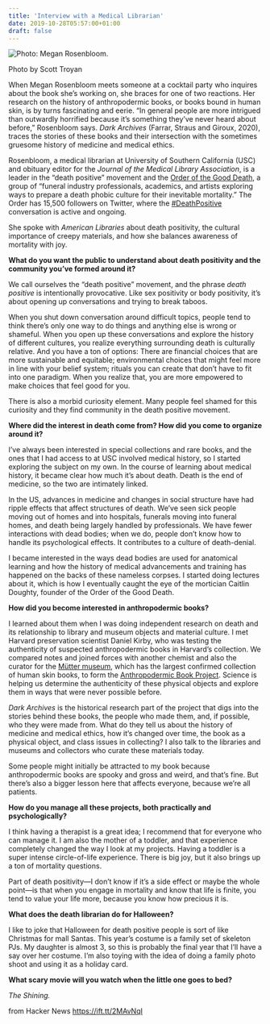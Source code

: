 ```yaml
---
title: 'Interview with a Medical Librarian'
date: 2019-10-28T05:57:00+01:00
draft: false
---
```


![Photo: Megan Rosenbloom.](https://americanlibrariesmagazine.org/wp-content/uploads/2019/10/Megan-2_Scott-Troyan-Cropped-e1571162042755.jpg)

Photo by Scott Troyan

When Megan Rosenbloom meets someone at a cocktail party who inquires about the book she’s working on, she braces for one of two reactions. Her research on the history of anthropodermic books, or books bound in human skin, is by turns fascinating and eerie. “In general people are more intrigued than outwardly horrified because it’s something they’ve never heard about before,” Rosenbloom says. _Dark Archives_ (Farrar, Straus and Giroux, 2020), traces the stories of these books and their intersection with the sometimes gruesome history of medicine and medical ethics.

Rosenbloom, a medical librarian at University of Southern California (USC) and obituary editor for the _Journal of the Medical Library Association_, is a leader in the “death positive” movement and the [Order of the Good Death](http://www.orderofthegooddeath.com/), a group of “funeral industry professionals, academics, and artists exploring ways to prepare a death phobic culture for their inevitable mortality.” The Order has 15,500 followers on Twitter, where the [#DeathPositive](https://twitter.com/hashtag/DeathPositive) conversation is active and ongoing.

She spoke with _American Libraries_ about death positivity, the cultural importance of creepy materials, and how she balances awareness of mortality with joy.

**What do you want the public to understand about death positivity and the community you’ve formed around it?**

We call ourselves the “death positive” movement, and the phrase _death positive_ is intentionally provocative. Like sex positivity or body positivity, it’s about opening up conversations and trying to break taboos.

When you shut down conversation around difficult topics, people tend to think there’s only one way to do things and anything else is wrong or shameful. When you open up these conversations and explore the history of different cultures, you realize everything surrounding death is culturally relative. And you have a ton of options: There are financial choices that are more sustainable and equitable; environmental choices that might feel more in line with your belief system; rituals you can create that don’t have to fit into one paradigm. When you realize that, you are more empowered to make choices that feel good for you.

There is also a morbid curiosity element. Many people feel shamed for this curiosity and they find community in the death positive movement.

**Where did the interest in death come from? How did you come to organize around it?**

I’ve always been interested in special collections and rare books, and the ones that I had access to at USC involved medical history, so I started exploring the subject on my own. In the course of learning about medical history, it became clear how much it’s about death. Death is the end of medicine, so the two are intimately linked.

In the US, advances in medicine and changes in social structure have had ripple effects that affect structures of death. We’ve seen sick people moving out of homes and into hospitals, funerals moving into funeral homes, and death being largely handled by professionals. We have fewer interactions with dead bodies; when we do, people don’t know how to handle its psychological effects. It contributes to a culture of death-denial.

I became interested in the ways dead bodies are used for anatomical learning and how the history of medical advancements and training has happened on the backs of these nameless corpses. I started doing lectures about it, which is how I eventually caught the eye of the mortician Caitlin Doughty, founder of the Order of the Good Death.

**How did you become interested in anthropodermic books?**

I learned about them when I was doing independent research on death and its relationship to library and museum objects and material culture. I met Harvard preservation scientist Daniel Kirby, who was testing the authenticity of suspected anthropodermic books in Harvard’s collection. We compared notes and joined forces with another chemist and also the curator for the [Mütter museum](http://memento.muttermuseum.org/detail/anthropodermic-book), which has the largest confirmed collection of human skin books, to form the [Anthropodermic Book Project](https://anthropodermicbooks.org/). Science is helping us determine the authenticity of these physical objects and explore them in ways that were never possible before.

_Dark Archives_ is the historical research part of the project that digs into the stories behind these books, the people who made them, and, if possible, who they were made from. What do they tell us about the history of medicine and medical ethics, how it’s changed over time, the book as a physical object, and class issues in collecting? I also talk to the libraries and museums and collectors who curate these materials today.

Some people might initially be attracted to my book because anthropodermic books are spooky and gross and weird, and that’s fine. But there’s also a bigger lesson here that affects everyone, because we’re all patients.

**How do you manage all these projects, both practically and psychologically?**

I think having a therapist is a great idea; I recommend that for everyone who can manage it. I am also the mother of a toddler, and that experience completely changed the way I look at my projects. Having a toddler is a super intense circle-of-life experience. There is big joy, but it also brings up a ton of mortality questions.

Part of death positivity—I don’t know if it’s a side effect or maybe the whole point—is that when you engage in mortality and know that life is finite, you tend to value your life more, because you know how precious it is.

**What does the death librarian do for Halloween?**

I like to joke that Halloween for death positive people is sort of like Christmas for mall Santas. This year’s costume is a family set of skeleton PJs. My daughter is almost 3, so this is probably the final year that I’ll have a say over her costume. I’m also toying with the idea of doing a family photo shoot and using it as a holiday card.

**What scary movie will you watch when the little one goes to bed?**

_The Shining._

  
  
from Hacker News https://ift.tt/2MAvNqI
